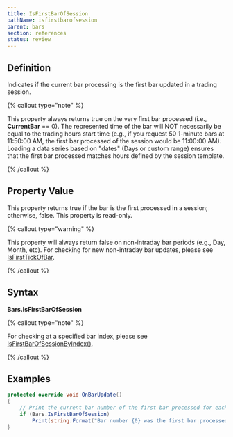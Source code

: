 ```yaml
---
title: IsFirstBarOfSession
pathName: isfirstbarofsession
parent: bars
section: references
status: review
---
```


## Definition

Indicates if the current bar processing is the first bar updated in a trading session.

{% callout type="note" %}

This property always returns true on the very first bar processed (i.e., **CurrentBar** == 0). The represented time of the bar will NOT necessarily be equal to the trading hours start time (e.g., if you request 50 1-minute bars at 11:50:00 AM, the first bar processed of the session would be 11:00:00 AM). Loading a data series based on "dates" (Days or custom range) ensures that the first bar processed matches hours defined by the session template.

{% /callout %}

## Property Value

This property returns true if the bar is the first processed in a session; otherwise, false. This property is read-only.

{% callout type="warning" %}

This property will always return false on non-intraday bar periods (e.g., Day, Month, etc). For checking for new non-intraday bar updates, please see [IsFirstTickOfBar](isfirsttickofbar).

{% /callout %}

## Syntax

**Bars.IsFirstBarOfSession**

{% callout type="note" %}

For checking at a specified bar index, please see [IsFirstBarOfSessionByIndex()](isfirstbarofsessionbyindex).

{% /callout %}

## Examples

```csharp
protected override void OnBarUpdate()
{
    // Print the current bar number of the first bar processed for each session on a chart
    if (Bars.IsFirstBarOfSession)
        Print(string.Format("Bar number {0} was the first bar processed of the session at {1}.", CurrentBar, Time[0]));
}
```
